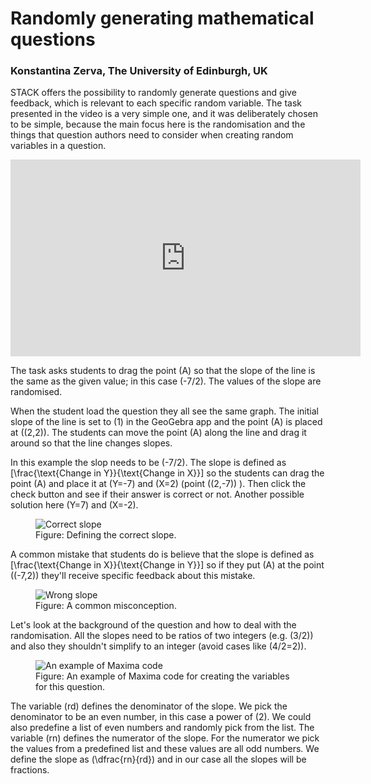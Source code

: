 # Randomly generating mathematical questions

### Konstantina Zerva, The University of Edinburgh, UK

STACK offers the possibility to randomly generate questions and give feedback, which is relevant to each specific random variable. The task presented in the video is a very simple one, and it was deliberately chosen to be simple, because the main focus here is the randomisation and the things that question authors need to consider when creating random variables in a question. 

<center>
<iframe class="embed-responsive-item" width="560" height="315" src="https://www.youtube.com/embed/HKeEqr7ep8g" frameborder="0" allow="accelerometer; autoplay; encrypted-media; gyroscope; picture-in-picture" allowfullscreen></iframe>
</center>

The task asks students to drag the point \(A\) so that the slope of the line is the same as the given value; in this case \(-7/2\). The values of the slope are randomised. 

When the student load the question they all see the same graph. The initial slope of the line is set to \(1\) in the GeoGebra app and the point \(A\) is placed at \((2,2)\). The students can move the point \(A\) along the line and drag it around so that the line changes slopes.

In this example the slop needs to be \(-7/2\). The slope is defined as \[\frac{\text{Change in Y}}{\text{Change in X}}\] so the students can drag the point \(A\) and place it at \(Y=-7\) and \(X=2\)  (point \((2,-7)\) ). Then click the check button and see if their answer is correct or not. Another possible solution here \(Y=7\) and \(X=-2\). 

<div class="float-none img-middle">
<figure class="figure">
<img class="figure-img img-fluid" src="../Images/Correct_slope.png" alt="Correct slope">
<figcaption class="figure-caption">Figure: Defining the correct slope.</figcaption>
</figure></div>

A common mistake that students do is believe that the slope is defined as \[\frac{\text{Change in X}}{\text{Change in Y}}\] so if they put \(A\) at the point \((-7,2)\) they'll receive specific feedback about this mistake. 

<div class="float-none img-middle">
<figure class="figure">
<img class="figure-img img-fluid" src="../Images/Wrong_slope.png" alt="Wrong slope">
<figcaption class="figure-caption">Figure: A common misconception.</figcaption>
</figure></div>

Let's look at the background of the question and how to deal with the randomisation. All the slopes need to be ratios of two integers (e.g. \(3/2\)) and also they shouldn't simplify to an integer (avoid cases like \(4/2=2\)). 

<div class="float-none img-middle">
<figure class="figure">
<img class="figure-img img-fluid" src="../Images/Code.png" alt="An example of Maxima code">
<figcaption class="figure-caption">Figure: An example of Maxima code for creating the variables for this question.</figcaption>
</figure></div>

The variable \(rd\) defines the denominator of the slope. We pick the denominator to be an even number, in this case a power of \(2\). We could also predefine a list of even numbers and randomly pick from the list. 
The variable \(rn\) defines the numerator of the slope. For the numerator we pick the values from a predefined list and these values are all odd numbers. 
We define the slope as \(\dfrac{rn}{rd}\) and in our case all the slopes will be fractions. 
